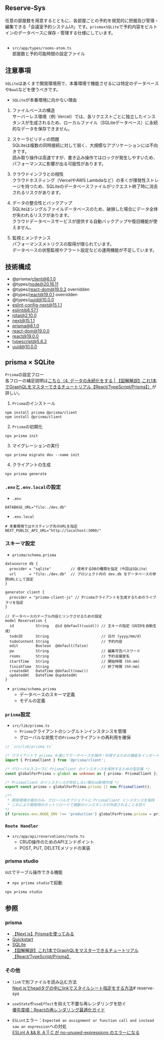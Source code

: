 ## Reserve-Sys
任意の部屋数を用意するとともに、各部屋ごとの予約を視覚的に把握及び管理・編集できる「会議室予約システムUI」です。`prisma`×`SQLite`で予約内容をビルトインのデータベースに保存・管理する仕様にしています。<br><br>

- `src/app/types/rooms-atom.ts`<br>部屋数と予約可能時間の設定ファイル

## 注意事項
`SQLite`はあくまで開発環境用で、本番環境で機能させるには特定のデータベースや`BaaS`などを使うべきです。

- `SQLite`が本番環境に向かない理由
1. ファイルベースの構造<br>
サーバーレス環境（例: Vercel）では、各リクエストごとに独立したインスタンスが生成されるため、ローカルファイル（SQLiteデータベース）に永続的なデータを保存できません。

2. スケーラビリティの問題<br>
SQLiteは複数の同時接続に対して弱く、大規模なアプリケーションには不向きです。<br>読み取り操作は高速ですが、書き込み操作ではロックが発生しやすいため、パフォーマンスに影響が出る可能性があります。

3. クラウドインフラとの相性<br>
クラウドホスティング（VercelやAWS Lambdaなど）の多くが揮発性ストレージを持つため、SQLiteのデータベースファイルがリクエスト終了時に消去されるリスクがあります。

4. データの整合性とバックアップ<br>
SQLiteはシングルファイルデータベースのため、破損した場合にデータ全体が失われるリスクがあります。<br>クラウドデータベースサービスが提供する自動バックアップや復旧機能が使えません。


5. 監視とメンテナンス<br>
パフォーマンスメトリクスの取得が限られています。<br>データベースの状態監視やアラート設定などの運用機能が不足しています。

## 技術構成
- @prisma/client@6.1.0
- @types/node@20.16.11
- @types/react-dom@19.0.2 overridden
- @types/react@19.0.1 overridden
- @types/uuid@10.0.0
- eslint-config-next@15.1.1
- eslint@8.57.1
- jotai@2.10.0
- next@15.1.1
- prisma@6.1.0
- react-dom@19.0.0
- react@19.0.0
- typescript@5.6.2
- uuid@10.0.0

## prisma × SQLite
`Prisma`の設定フロー<br>各フローの補足説明は[こちら（4. データの永続化をする | 【図解解説】これ1本でGraphQLをマスターできるチュートリアル【React/TypeScript/Prisma】）](https://qiita.com/Sicut_study/items/13c9f51c1f9683225e2e#4-%E3%83%87%E3%83%BC%E3%82%BF%E3%81%AE%E6%B0%B8%E7%B6%9A%E5%8C%96%E3%82%92%E3%81%99%E3%82%8B)が詳しい。

1. `Prisma`のインストール
```
npm install prisma @prisma/client
npm install @prisma/client
```

2. `Prisma`の初期化
```
npx prisma init
```

3. マイグレーションの実行
```
npx prisma migrate dev --name init
```

4. クライアントの生成
```
npx prisma generate
```

### `.env`と`.env.local`の設定
- `.env`
```
DATABASE_URL="file:./dev.db"
```

- `.env.local`
```
# 本番環境ではホスティング先のURLを指定
NEXT_PUBLIC_API_URL="http://localhost:3000/"
```

### スキーマ設定
- `prisma/schema.prisma`
```
datasource db {
  provider = "sqlite"         // 使用するDBの種類を指定（今回はSQLite）
  url      = "file:./dev.db"  // プロジェクト内の dev.db をデータベースの参照URLとして設定
}

generator client {
  provider = "prisma-client-js" // Prismaクライアントを生成するためのライブラリを指定
}

// データベースのテーブル内容とリンクさせるための設定
model Reservation {
  id          String   @id @default(uuid()) // 主キーの指定（UUIDを自動生成）
  todoID      String                        // 日付 (yyyy/mm/d)
  todoContent String                        // 予約内容
  edit        Boolean  @default(false)
  pw          String                        // 編集可否パスワード
  rooms       String                        // 予約会議室名
  startTime   String                        // 開始時間 (hh:mm)
  finishTime  String                        // 終了時間 (hh:mm)
  createdAt   DateTime @default(now())
  updatedAt   DateTime @updatedAt
}
```

- `prisma/schema.prisma`
  - データベースのスキーマ定義
  - モデルの定義

### `prisma`設定
- `src/lib/prisma.ts`
  - `Prisma`クライアントのシングルトンインスタンスを管理
  - グローバルな状態での`Prisma`クライアントの再利用を確保

```ts
// `src/lib/prisma.ts`

/* クライアントで prisma を通じてデータベースを操作・利用するための機能をインポート */
import { PrismaClient } from '@prisma/client';

/* グローバルスコープに PrismaClient のインスタンスを保持するための型定義 */
const globalForPrisma = global as unknown as { prisma: PrismaClient };

/* PrismaClient のインスタンスが存在しない場合は新規作成 */
export const prisma = globalForPrisma.prisma || new PrismaClient();

/**
 * 開発環境の場合のみ、グローバルオブジェクトに PrismaClient インスタンスを保持
 * これにより開発時のホットリロードで複数のインスタンスが作成されることを防ぐ
*/
if (process.env.NODE_ENV !== 'production') globalForPrisma.prisma = prisma;
```

### `Route Handler`
- `src/app/api/reservations/route.ts`
  - CRUD操作のためのAPIエンドポイント
  - POST, PUT, DELETEメソッドの実装

### prisma studio
`GUI`でテーブル操作できる機能

- `npx prisma studio`で起動
```
npx prisma studio
```

## 参照
### prisma
- [【Next.js】Prismaを使ってみる](https://www.sddgrp.co.jp/blog/technology/use-next-jsprisma/)
- [Quickstart](https://www.prisma.io/docs/getting-started/quickstart-sqlite)
- [SQLite](https://www.prisma.io/docs/orm/overview/databases/sqlite)
- [【図解解説】これ1本でGraphQLをマスターできるチュートリアル【React/TypeScript/Prisma】](https://qiita.com/Sicut_study/items/13c9f51c1f9683225e2e#4-%E3%83%87%E3%83%BC%E3%82%BF%E3%81%AE%E6%B0%B8%E7%B6%9A%E5%8C%96%E3%82%92%E3%81%99%E3%82%8B)

### その他
- `link`で別ファイルを読み込む方法<br>
[Next.jsでheadタグの中にlinkでスタイルシート指定をする方法](https://naopoyo.com/docs/how-to-specify-a-stylesheet-with-a-link-tag-in-the-head-tag-in-next-js)# reserve-sys

- `useState`や`useEffect`を抑えて不要な再レンダリングを防ぐ<br>
[優先度順：Reactの再レンダリング最適化ガイド](https://zenn.dev/any_dev/articles/react-performance-rendering-guide)

- `ESLint`エラー：`Expected an assignment or function call and instead saw an expression`への対処<br>
[ESLint A && B, A || C が no-unused-expressions のエラーになる](https://chaika.hatenablog.com/entry/2024/09/28/083000#google_vignette)

